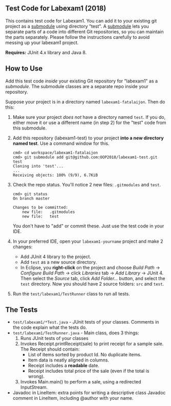 ## Test Code for Labexam1 (2018)

This contains test code for Labexam1.  You can add it to your 
existing git project as a [submodule][git-submodule] using directory "test".
A [submodule][git-submodule] lets you separate parts of a code into different Git repositories, so you can maintain the parts separately.  Please follow the instructions carefully to avoid messing up your labexam1 project.

**Requires:** JUnit 4.x library and Java 8.

## How to Use

Add this test code *inside* your existing Git repository for "labexam1" as a *submodule*.  The submodule classes are a separate repo inside your repository.

Suppose your project is in a directory named `labexam1-fatalaijon`.  Then do this:

1. Make sure your project *does not* have a directory named `test`.  If you do, either move it or use a different name (in step 2) for the "test" code from this submodule.

2. Add this repository (labexam1-test) to your project **into a new directory named test**.  Use a command window for this. 
   ```shell
   cmd> cd workspace/labexam1-fatalaijon
   cmd> git submodule add git@github.com:OOP2018/labexam1-test.git test
   Cloning into 'test'...
   ...
   Receiving objects: 100% (9/9), 6.7KiB
   ```
3. Check the repo status.  You'll notice 2 new files: `.gitmodules` and `test`.
   ```shell
   cmd> git status
   On branch master

   Changes to be committed:
       new file:   .gitmodules
       new file:   test
   ```
   You don't have to "add" or commit these.  Just use the test code in your IDE.
4. In your preferred IDE, open your `labexam1-yourname` project and make 2 changes:
    * Add JUnit 4 library to the project.
    * Add `test` as a new source directory.
    * In Eclipse, you **right-click** on the project and choose *Build Path* -> *Configure Build Path* -> click *Libraries* tab -> *Add Library* -> JUnit 4.  Then select the *Source* tab, click *Add Folder...* button, and select the `test` directory. Now you should have 2 source folders: `src` and `test`.
5. Run the `test/labexam1/TestRunner` class to run all tests.

## The Tests

* `test/labexam1/*Test.java` - JUnit tests of your classes.  Comments in the code explain what the tests do.
* `test/labexam1/TestRunner.java` - Main class, does 3 things:
    1. Runs JUnit tests of your classes
    2. Invokes Receipt.printReceipt(sale) to print receipt for a sample sale.  The Receipt should contain:
        * List of items sorted by product Id.  No duplicate items.
        * Item data is neatly aligned in columns.
        * Receipt includes a **readable** date.
        * Receipt includes total price of the sale (even if the total is wrong).
    3. Invokes Main.main() to perform a sale, using a redirected InputStream.
* Javadoc in LineItem: extra points for writing a descriptive class Javadoc comment in LineItem, including \@author with your name.


[git-submodule]: https://git-scm.com/book/en/v2/Git-Tools-Submodules

